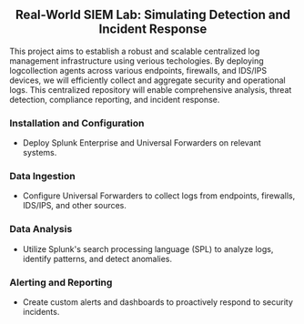 <h2 align="center"> Real-World SIEM Lab: Simulating Detection and Incident Response </h2> 

This project aims to establish a robust and scalable centralized log management infrastructure using verious techologies. By deploying logcollection agents across various endpoints, firewalls, and IDS/IPS devices, we will efficiently collect and aggregate security and operational logs. This centralized repository will enable comprehensive analysis, threat detection, compliance reporting, and incident response.

### Installation and Configuration 
* Deploy Splunk Enterprise and Universal Forwarders on relevant systems.
### Data Ingestion
* Configure Universal Forwarders to collect logs from endpoints, firewalls, IDS/IPS, and other sources.
### Data Analysis
* Utilize Splunk's search processing language (SPL) to analyze logs, identify patterns, and detect anomalies.
### Alerting and Reporting
* Create custom alerts and dashboards to proactively respond to security incidents.
